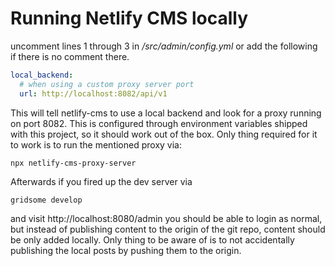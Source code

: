 # Running Netlify CMS locally

uncomment lines 1 through 3 in _/src/admin/config.yml_ or add the following if there is no comment there.

```yaml
local_backend:
  # when using a custom proxy server port
  url: http://localhost:8082/api/v1
```

This will tell netlify-cms to use a local backend and look for a proxy running on port 8082. This is configured through environment variables shipped with this project, so it should work out of the box. Only thing required for it to work is to run the mentioned proxy via:

```shell
npx netlify-cms-proxy-server
```

Afterwards if you fired up the dev server via

```shell
gridsome develop
```

and visit http://localhost:8080/admin you should be able to login as normal, but instead of publishing content to the origin of the git repo, content should be only added locally. Only thing to be aware of is to not accidentally publishing the local posts by pushing them to the origin.
